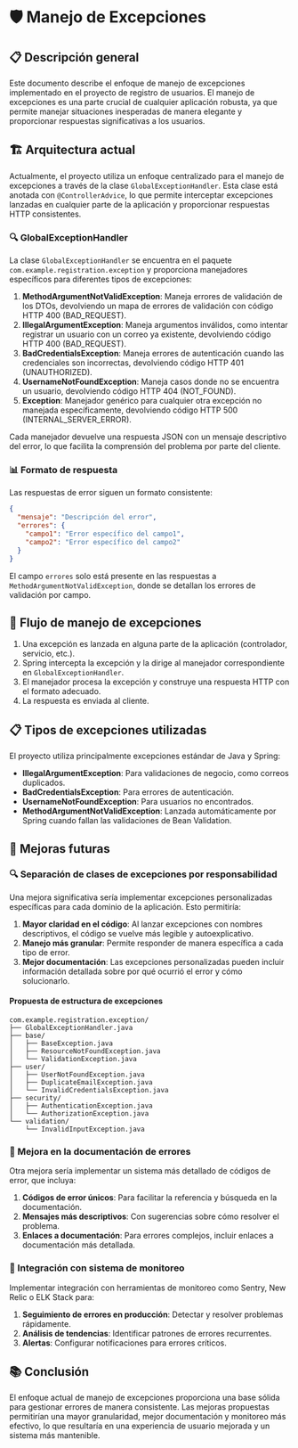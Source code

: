 # 🛡️ Manejo de Excepciones

## 📋 Descripción general

Este documento describe el enfoque de manejo de excepciones implementado en el proyecto de registro de usuarios. El manejo de excepciones es una parte crucial de cualquier aplicación robusta, ya que permite manejar situaciones inesperadas de manera elegante y proporcionar respuestas significativas a los usuarios.

## 🏗️ Arquitectura actual

Actualmente, el proyecto utiliza un enfoque centralizado para el manejo de excepciones a través de la clase `GlobalExceptionHandler`. Esta clase está anotada con `@ControllerAdvice`, lo que permite interceptar excepciones lanzadas en cualquier parte de la aplicación y proporcionar respuestas HTTP consistentes.

### 🔍 GlobalExceptionHandler

La clase `GlobalExceptionHandler` se encuentra en el paquete `com.example.registration.exception` y proporciona manejadores específicos para diferentes tipos de excepciones:

1. **MethodArgumentNotValidException**: Maneja errores de validación de los DTOs, devolviendo un mapa de errores de validación con código HTTP 400 (BAD_REQUEST).
2. **IllegalArgumentException**: Maneja argumentos inválidos, como intentar registrar un usuario con un correo ya existente, devolviendo código HTTP 400 (BAD_REQUEST).
3. **BadCredentialsException**: Maneja errores de autenticación cuando las credenciales son incorrectas, devolviendo código HTTP 401 (UNAUTHORIZED).
4. **UsernameNotFoundException**: Maneja casos donde no se encuentra un usuario, devolviendo código HTTP 404 (NOT_FOUND).
5. **Exception**: Manejador genérico para cualquier otra excepción no manejada específicamente, devolviendo código HTTP 500 (INTERNAL_SERVER_ERROR).

Cada manejador devuelve una respuesta JSON con un mensaje descriptivo del error, lo que facilita la comprensión del problema por parte del cliente.

### 📊 Formato de respuesta

Las respuestas de error siguen un formato consistente:

```json
{
  "mensaje": "Descripción del error",
  "errores": {
    "campo1": "Error específico del campo1",
    "campo2": "Error específico del campo2"
  }
}
```

El campo `errores` solo está presente en las respuestas a `MethodArgumentNotValidException`, donde se detallan los errores de validación por campo.

## 🔄 Flujo de manejo de excepciones

1. Una excepción es lanzada en alguna parte de la aplicación (controlador, servicio, etc.).
2. Spring intercepta la excepción y la dirige al manejador correspondiente en `GlobalExceptionHandler`.
3. El manejador procesa la excepción y construye una respuesta HTTP con el formato adecuado.
4. La respuesta es enviada al cliente.

## 📋 Tipos de excepciones utilizadas

El proyecto utiliza principalmente excepciones estándar de Java y Spring:

- **IllegalArgumentException**: Para validaciones de negocio, como correos duplicados.
- **BadCredentialsException**: Para errores de autenticación.
- **UsernameNotFoundException**: Para usuarios no encontrados.
- **MethodArgumentNotValidException**: Lanzada automáticamente por Spring cuando fallan las validaciones de Bean Validation.

## 🚀 Mejoras futuras

### 🔍 Separación de clases de excepciones por responsabilidad

Una mejora significativa sería implementar excepciones personalizadas específicas para cada dominio de la aplicación. Esto permitiría:

1. **Mayor claridad en el código**: Al lanzar excepciones con nombres descriptivos, el código se vuelve más legible y autoexplicativo.
2. **Manejo más granular**: Permite responder de manera específica a cada tipo de error.
3. **Mejor documentación**: Las excepciones personalizadas pueden incluir información detallada sobre por qué ocurrió el error y cómo solucionarlo.

#### Propuesta de estructura de excepciones

```
com.example.registration.exception/
├── GlobalExceptionHandler.java
├── base/
│   ├── BaseException.java
│   ├── ResourceNotFoundException.java
│   └── ValidationException.java
├── user/
│   ├── UserNotFoundException.java
│   ├── DuplicateEmailException.java
│   └── InvalidCredentialsException.java
├── security/
│   ├── AuthenticationException.java
│   └── AuthorizationException.java
└── validation/
    └── InvalidInputException.java
```

### 📝 Mejora en la documentación de errores

Otra mejora sería implementar un sistema más detallado de códigos de error, que incluya:

1. **Códigos de error únicos**: Para facilitar la referencia y búsqueda en la documentación.
2. **Mensajes más descriptivos**: Con sugerencias sobre cómo resolver el problema.
3. **Enlaces a documentación**: Para errores complejos, incluir enlaces a documentación más detallada.

### 🔄 Integración con sistema de monitoreo

Implementar integración con herramientas de monitoreo como Sentry, New Relic o ELK Stack para:

1. **Seguimiento de errores en producción**: Detectar y resolver problemas rápidamente.
2. **Análisis de tendencias**: Identificar patrones de errores recurrentes.
3. **Alertas**: Configurar notificaciones para errores críticos.

## 📚 Conclusión

El enfoque actual de manejo de excepciones proporciona una base sólida para gestionar errores de manera consistente. Las mejoras propuestas permitirían una mayor granularidad, mejor documentación y monitoreo más efectivo, lo que resultaría en una experiencia de usuario mejorada y un sistema más mantenible.